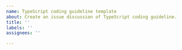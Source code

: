 ```yaml
---
name: TypeScript coding guideline template
about: Create an issue discussion of TypeScript coding guideline.
title: ''
labels: ''
assignees: ''

---
```



